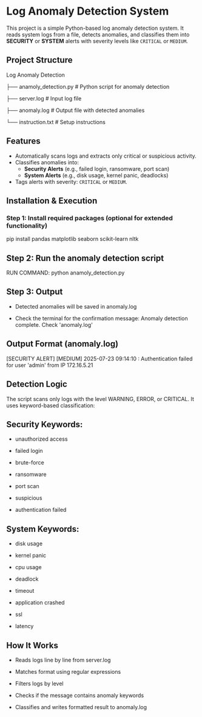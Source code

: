 # Log Anomaly Detection System

This project is a simple Python-based log anomaly detection system. It reads system logs from a file, detects anomalies, and classifies them into **SECURITY** or **SYSTEM** alerts with severity levels like `CRITICAL` or `MEDIUM`.

## Project Structure

 Log Anomaly Detection

├── anamoly_detection.py # Python script for anomaly detection

├── server.log # Input log file

├── anomaly.log # Output file with detected anomalies

└── instruction.txt # Setup instructions 


## Features

- Automatically scans logs and extracts only critical or suspicious activity.
- Classifies anomalies into:
  - **Security Alerts** (e.g., failed login, ransomware, port scan)
  - **System Alerts** (e.g., disk usage, kernel panic, deadlocks)
- Tags alerts with severity: `CRITICAL` or `MEDIUM`.

## Installation & Execution
### Step 1: Install required packages (optional for extended functionality)

pip install pandas matplotlib seaborn scikit-learn nltk

## Step 2: Run the anomaly detection script
RUN COMMAND: python anamoly_detection.py

## Step 3: Output
* Detected anomalies will be saved in anomaly.log

* Check the terminal for the confirmation message:
 Anomaly detection complete. Check 'anomaly.log'

## Output Format (anomaly.log)
[SECURITY ALERT] [MEDIUM] 2025-07-23 09:14:10 : Authentication failed for user 'admin' from IP 172.16.5.21

## Detection Logic
The script scans only logs with the level WARNING, ERROR, or CRITICAL. It uses keyword-based classification:

## Security Keywords:
* unauthorized access

* failed login

* brute-force

* ransomware

* port scan

* suspicious

* authentication failed

## System Keywords:

* disk usage

* kernel panic

* cpu usage

* deadlock

* timeout

* application crashed

* ssl

* latency

## How It Works

* Reads logs line by line from server.log

* Matches format using regular expressions

* Filters logs by level

* Checks if the message contains anomaly keywords

* Classifies and writes formatted result to anomaly.log
